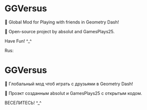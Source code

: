 # GGVersus
👥 Global Mod for Playing with friends in Geometry Dash!

🌌 Open-source project by absolut and GamesPlays25.

Have Fun! ^_^ 

Rus:

# GGVersus

👥 Глобальный мод чтоб играть с друзьями в Geometry Dash!

🌌 Проэкт созданным absolut и GamesPlays25 с открытым кодом.

ВЕСЕЛИТЕСЬ! ^_^
